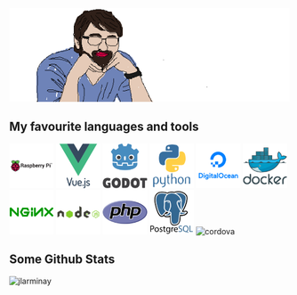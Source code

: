 <div align="center">
  <img src="https://raw.githubusercontent.com/jlarminay/jlarminay/main/images/header.png" />
</div>

<div>
  <h2>My favourite languages and tools</h2>
  <p align="left"> 
    <img src="https://raw.githubusercontent.com/devicons/devicon/master/icons/raspberrypi/raspberrypi-original-wordmark.svg" alt="raspberrypi" width="80" height="80" /> 
    <img src="https://raw.githubusercontent.com/devicons/devicon/master/icons/vuejs/vuejs-original-wordmark.svg" alt="vue.js" width="80" height="80" /> 
    <img src="https://raw.githubusercontent.com/devicons/devicon/master/icons/godot/godot-original-wordmark.svg" alt="godot" width="80" height="80" /> 
    <img src="https://raw.githubusercontent.com/devicons/devicon/master/icons/python/python-original-wordmark.svg" alt="python" width="80" height="80" /> 
    <img src="https://raw.githubusercontent.com/devicons/devicon/master/icons/digitalocean/digitalocean-original-wordmark.svg" alt="digital ocean" width="80" height="80" /> 
    <img src="https://raw.githubusercontent.com/devicons/devicon/master/icons/docker/docker-original-wordmark.svg" alt="docker" width="80" height="80" /> 
    <img src="https://raw.githubusercontent.com/devicons/devicon/master/icons/nginx/nginx-original.svg" alt="nginx" width="80" height="80" /> 
    <img src="https://raw.githubusercontent.com/devicons/devicon/master/icons/nodejs/nodejs-original-wordmark.svg" alt="node.js" width="80" height="80" /> 
    <img src="https://raw.githubusercontent.com/devicons/devicon/master/icons/php/php-original.svg" alt="php" width="80" height="80" /> 
    <img src="https://raw.githubusercontent.com/devicons/devicon/master/icons/postgresql/postgresql-original-wordmark.svg" alt="postgresql" width="80" height="80" /> 
    <img src="https://upload.wikimedia.org/wikipedia/commons/4/45/Cordova-logo-by-gengns.svg" alt="cordova" width="80" height="80"/>
    <!-- <img src="" alt="" width="80" height="80"/>  -->
  </p>
</div>

<div>
  <h2>Some Github Stats</h2>
  <p>
    <img align="left" src="https://github-readme-stats.vercel.app/api/top-langs?username=jlarminay&show_icons=true&theme=dark&locale=en&layout=compact&langs_count=8&hide_border=true" alt="jlarminay" />
  </p>
</div>


